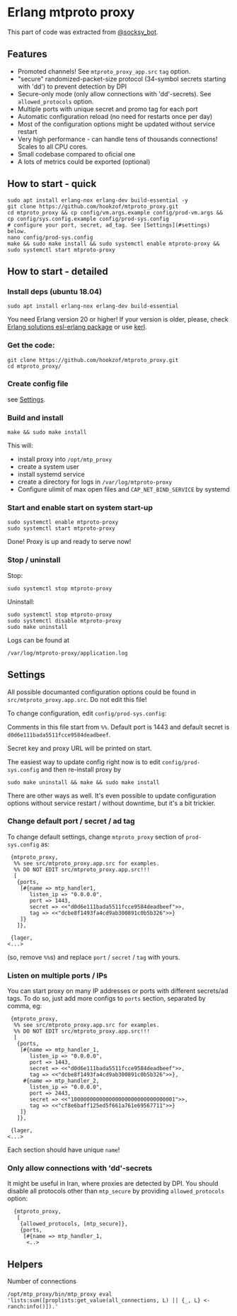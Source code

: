 Erlang mtproto proxy
====================

This part of code was extracted from [@socksy_bot](https://t.me/socksy_bot).

Features
--------

* Promoted channels! See `mtproto_proxy_app.src` `tag` option.
* "secure" randomized-packet-size protocol (34-symbol secrets starting with 'dd')
  to prevent detection by DPI
* Secure-only mode (only allow connections with 'dd'-secrets). See `allowed_protocols` option.
* Multiple ports with unique secret and promo tag for each port
* Automatic configuration reload (no need for restarts once per day)
* Most of the configuration options might be updated without service restart
* Very high performance - can handle tens of thousands connections! Scales to all CPU cores.
* Small codebase compared to oficial one
* A lots of metrics could be exported (optional)

How to start - quick
--------------------

```
sudo apt install erlang-nox erlang-dev build-essential -y
git clone https://github.com/hookzof/mtproto_proxy.git
cd mtproto_proxy && cp config/vm.args.example config/prod-vm.args && cp config/sys.config.example config/prod-sys.config
# configure your port, secret, ad_tag. See [Settings](#settings) below.
nano config/prod-sys.config
make && sudo make install && sudo systemctl enable mtproto-proxy && sudo systemctl start mtproto-proxy
```

How to start - detailed
--------------------


### Install deps (ubuntu 18.04)

```
sudo apt install erlang-nox erlang-dev build-essential
```

You need Erlang version 20 or higher! If your version is older, please, check
[Erlang solutions esl-erlang package](https://www.erlang-solutions.com/resources/download.html)
or use [kerl](https://github.com/kerl/kerl).

### Get the code:

```
git clone https://github.com/hookzof/mtproto_proxy.git
cd mtproto_proxy/
```

### Create config file

see [Settings](#settings).

### Build and install

```
make && sudo make install
```

This will:
* install proxy into `/opt/mtp_proxy`
* create a system user
* install systemd service
* create a directory for logs in `/var/log/mtproto-proxy`
* Configure ulimit of max open files and `CAP_NET_BIND_SERVICE` by systemd

### Start and enable start on system start-up

```
sudo systemctl enable mtproto-proxy
sudo systemctl start mtproto-proxy
```

Done! Proxy is up and ready to serve now!

### Stop / uninstall

Stop:

```
sudo systemctl stop mtproto-proxy
```

Uninstall:

```
sudo systemctl stop mtproto-proxy
sudo systemctl disable mtproto-proxy
sudo make uninstall
```

Logs can be found at

```
/var/log/mtproto-proxy/application.log
```

Settings
--------

All possible documanted configuration options could be found
in `src/mtproto_proxy.app.src`. Do not edit this file!

To change configuration, edit `config/prod-sys.config`:

Comments in this file start from `%%`.
Default port is 1443 and default secret is `d0d6e111bada5511fcce9584deadbeef`.

Secret key and proxy URL will be printed on start.

The easiest way to update config right now is to edit `config/prod-sys.config`
and then re-install proxy by
```
sudo make uninstall && make && sudo make install
```
There are other ways as well. It's even possible to update configuration options
without service restart / without downtime, but it's a bit trickier.

### Change default port / secret / ad tag

To change default settings, change `mtproto_proxy` section of `prod-sys.config` as:

```
 {mtproto_proxy,
  %% see src/mtproto_proxy.app.src for examples.
  %% DO NOT EDIT src/mtproto_proxy.app.src!!!
  [
   {ports,
    [#{name => mtp_handler1,
       listen_ip => "0.0.0.0",
       port => 1443,
       secret => <<"d0d6e111bada5511fcce9584deadbeef">>,
       tag => <<"dcbe8f1493fa4cd9ab300891c0b5b326">>}
    ]}
   ]},

 {lager,
<...>
```
(so, remove `%%`s) and replace `port` / `secret` / `tag` with yours.

### Listen on multiple ports / IPs

You can start proxy on many IP addresses or ports with different secrets/ad tags.
To do so, just add more configs to `ports` section, separated by comma, eg:

```
 {mtproto_proxy,
  %% see src/mtproto_proxy.app.src for examples.
  %% DO NOT EDIT src/mtproto_proxy.app.src!!!
  [
   {ports,
    [#{name => mtp_handler_1,
       listen_ip => "0.0.0.0",
       port => 1443,
       secret => <<"d0d6e111bada5511fcce9584deadbeef">>,
       tag => <<"dcbe8f1493fa4cd9ab300891c0b5b326">>},
     #{name => mtp_handler_2,
       listen_ip => "0.0.0.0",
       port => 2443,
       secret => <<"100000000000000000000000000000001">>,
       tag => <<"cf8e6baff125ed5f661a761e69567711">>}
    ]}
   ]},

 {lager,
<...>
```

Each section should have unique `name`!

### Only allow connections with 'dd'-secrets

It might be useful in Iran, where proxies are detected by DPI.
You should disable all protocols other than `mtp_secure` by providing `allowed_protocols` option:

```
  {mtproto_proxy,
   [
    {allowed_protocols, [mtp_secure]},
    {ports,
     [#{name => mtp_handler_1,
      <..>
```


Helpers
-------

Number of connections

```
/opt/mtp_proxy/bin/mtp_proxy eval 'lists:sum([proplists:get_value(all_connections, L) || {_, L} <- ranch:info()]).'
```
